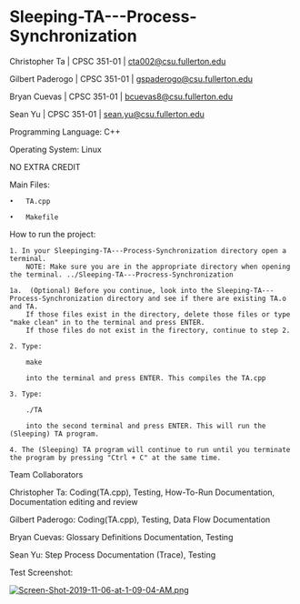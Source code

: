 # Sleeping-TA---Process-Synchronization


Christopher Ta      |       CPSC 351-01       |       cta002@csu.fullerton.edu

Gilbert Paderogo    |       CPSC 351-01       |       gspaderogo@csu.fullerton.edu

Bryan Cuevas        |       CPSC 351-01       |       bcuevas8@csu.fullerton.edu

Sean Yu             |       CPSC 351-01       |       sean.yu@csu.fullerton.edu


Programming Language: C++

Operating System: Linux

NO EXTRA CREDIT

Main Files:

    •   TA.cpp

    •   Makefile

How to run the project:

    1. In your Sleepinging-TA---Process-Synchronization directory open a terminal.
        NOTE: Make sure you are in the appropriate directory when opening the terminal. ../Sleeping-TA---Procress-Synchronization

    1a.  (Optional) Before you continue, look into the Sleeping-TA---Process-Synchronization directory and see if there are existing TA.o and TA.
        If those files exist in the directory, delete those files or type "make clean" in to the terminal and press ENTER.
        If those files do not exist in the firectory, continue to step 2.

    2. Type:

        make

        into the terminal and press ENTER. This compiles the TA.cpp

    3. Type:

        ./TA

        into the second terminal and press ENTER. This will run the (Sleeping) TA program.

    4. The (Sleeping) TA program will continue to run until you terminate the program by pressing "Ctrl + C" at the same time.


Team Collaborators

Christopher Ta: Coding(TA.cpp), Testing, How-To-Run Documentation, Documentation editing and review

Gilbert Paderogo: Coding(TA.cpp), Testing, Data Flow Documentation

Bryan Cuevas: Glossary Definitions Documentation, Testing

Sean Yu: Step Process Documentation (Trace), Testing



Test Screenshot:

[![Screen-Shot-2019-11-06-at-1-09-04-AM.png](https://i.postimg.cc/K8dJyCfM/Screen-Shot-2019-11-06-at-1-09-04-AM.png)](https://postimg.cc/18rpGCLm)